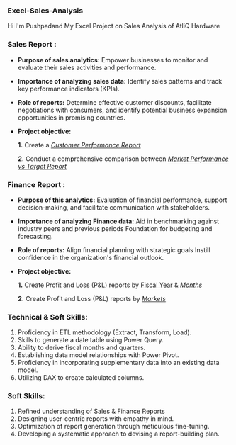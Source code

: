 ### Excel-Sales-Analysis

Hi I'm Pushpadand My Excel Project on Sales Analysis of AtliQ Hardware

### Sales Report :


- **Purpose of sales analytics:** Empower businesses to monitor and evaluate their sales activities and performance.

- **Importance of analyzing sales data:** Identify sales patterns and track key performance indicators (KPIs).

- **Role of reports:** Determine effective customer discounts, facilitate negotiations with consumers, and identify potential business expansion opportunities in promising countries.

- **Project objective:** 

    **1.** Create a _[Customer Performance Report](https://github.com/Pushpadant07/Sales-Analysis-Using-Excel/blob/eedcd4105de972486adc110af58ba6c07e7f5587/Customer%20Performance%20Report.pdf)_

    **2.** Conduct a comprehensive comparison between _[Market Performance vs Target Report](https://github.com/Pushpadant07/Sales-Analysis-Using-Excel/blob/e46dee4dba4830f12013c7c32476df21a9baaf16/Market%20Performance%20vs%20Target%20Report.pdf)_




### Finance Report :



- **Purpose of this analytics:** Evaluation of financial performance, support decision-making, and facilitate communication with stakeholders.

- **Importance of analyzing Finance data:** Aid in benchmarking against industry peers and previous periods Foundation for budgeting and forecasting.

- **Role of reports:** Align financial planning with strategic goals Instill confidence in the organization's financial outlook.

- **Project objective:** 

    **1.** Create Profit and Loss (P&L) reports by [Fiscal Year](https://github.com/Pushpadant07/Sales-Analysis-Using-Excel/blob/e46dee4dba4830f12013c7c32476df21a9baaf16/P%26L%20Statement%20by%20Fiscal%20Year.pdf) & _[Months](https://github.com/user-attachments/files/16638949/P.L.Statement.by.Months.pdf)_ 

   **2.** Create Profit and Loss (P&L) reports by _[Markets](https://github.com/user-attachments/files/16638931/P.L.Statement.by.Markets.pdf)_

### Technical & Soft Skills:

1.	Proficiency in ETL methodology (Extract, Transform, Load).
2.	Skills to generate a date table using Power Query.
3.	Ability to derive fiscal months and quarters.
4.	Establishing data model relationships with Power Pivot.
5.	Proficiency in incorporating supplementary data into an existing data model.
6.	Utilizing DAX to create calculated columns.


### Soft Skills:

1. Refined understanding of Sales & Finance Reports
2. Designing user-centric reports with empathy in mind.
3. Optimization of report generation through meticulous fine-tuning.
4. Developing a systematic approach to devising a report-building plan.
